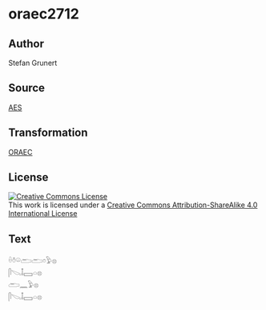 # oraec2712

## Author

Stefan Grunert

## Source

[AES](https://github.com/simondschweitzer/aes)

## Transformation

[ORAEC](https://oraec.github.io/)

## License

<a rel="license" href="http://creativecommons.org/licenses/by-sa/4.0/"><img alt="Creative Commons License" style="border-width:0" src="https://i.creativecommons.org/l/by-sa/4.0/88x31.png" /></a><br />This work is licensed under a <a rel="license" href="http://creativecommons.org/licenses/by-sa/4.0/">Creative Commons Attribution-ShareAlike 4.0 International License</a>

## Text

𓏐𓏊𓏖𓂧𓂧𓏌𓅱𓊖<br>
𓋴𓌫𓄤𓈙𓏏𓊖<br>
𓂧𓈖𓅱𓊖<br>
𓋴𓌫𓄤𓈙𓏏𓊖<br>
